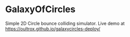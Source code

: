 # GalaxyOfCircles
Simple 2D Circle bounce colliding simulator.
Live demo at https://oultrox.github.io/galaxycircles-deploy/
